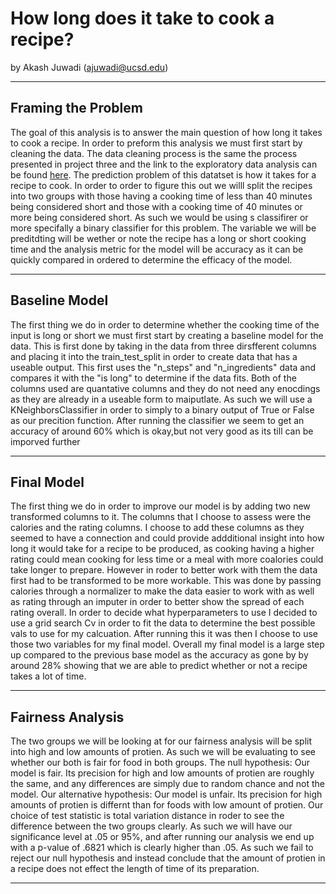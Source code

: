 # How long does it take to cook a recipe?

by Akash Juwadi (ajuwadi@ucsd.edu)

---

## Framing the Problem

The goal of this analysis is to answer the main question of how long it takes to cook a recipe. In order to preform this analysis we must first start by cleaning the data. The data cleaning process is the same the process presented in project three and the link to the exploratory data analysis can be found [here](https://akashjuwadi123.github.io/Recipes/). The prediction problem of this datatset is how it takes for a recipe to cook. In order to order to figure this out we willl split the recipes into two groups with those having a cooking time of less than 40 minutes being considered short and those with a cooking time of 40 minutes or more being considered short. As such we would be using s classifirer or more specifally a binary classifier for this problem. The variable we will be preditdting will be wether or note the recipe has a long or short cooking time and the analysis metric for the model will be accuracy as it can be quickly compared in ordered to determine the efficacy of the model. 

---

## Baseline Model

The first thing we do in order to determine whether the cooking time of the input is long or short we must first start by creating a baseline model for the data. This is first done by taking in the data from three dirsfferent columns and placing it into the train_test_split in order to create data that has a useable output. This first uses the "n_steps" and "n_ingredients" data and compares it with the "is long" to determine if the data fits. Both of the columns used are quantative columns and they do not need  any enocdings as they are already in a useable form to maiputlate. As such we will use a KNeighborsClassifier in order to simply to a binary output of True or False as our precition function. After running the classifier we seem to get an accuracy of around 60% which is okay,but not very good as its till can be imporved further 


---

## Final Model

The first thing we do in order to improve our model is by adding two new transformed columns to it. The columns that I choose to assess were the calories and the rating columns. I choose to add these columns as they seemed to have a connection and could provide addditional insight into how long it would take for a recipe to be produced, as cooking having a higher rating could mean cooking for less time or a meal with more coalories could take longer to prepare. However in roder to better work with them the data first had to be transformed to be more workable. This was done by passing calories through a normalizer to make the data easier to work with as well as rating through an imputer in order to better show the spread of each rating overall. In order to decide what hyperparameters to use I decided to use a grid search Cv in order to fit the data to determine the best possible vals to use for my calcuation. After running this it was then I choose to use those two variables for my final model. Overall my final model is a large step up compared to the previous base model as the accuracy as gone by by around 28% showing that we are able to predict whether or not a recipe takes a lot of time.


---

## Fairness Analysis


The two groups we will be looking at for our fairness analysis will be split into high and low amounts of protien. As such we will be evaluating to see whether our both is fair for food in both groups. The null hypothesis: Our model is fair. Its precision for high and low amounts of protien  are roughly the same, and any differences  are simply due to random chance and not the model. Our alternative hypothesis: Our model is unfair. Its precision for high amounts of protien is differnt than for foods with low amount of protien. Our choice of test statistic is total variation distance in roder to see the difference between the two groups clearly. As such we will have our significance level at .05 or 95%, and after running our analysis we end up with a p-value of .6821 which is clearly higher than .05. As such we fail to reject our null hypothesis and instead conclude that the amount of protien in a recipe does not effect the length of time of its preparation. 

---
